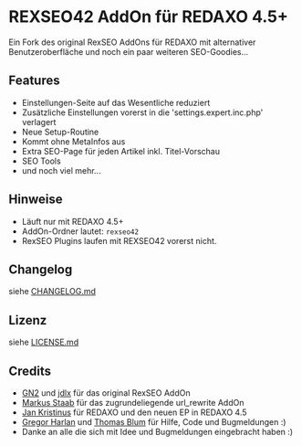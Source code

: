 REXSEO42 AddOn für REDAXO 4.5+
==============================

Ein Fork des original RexSEO AddOns für REDAXO mit alternativer Benutzeroberfläche und noch ein paar weiteren SEO-Goodies...

Features
--------

* Einstellungen-Seite auf das Wesentliche reduziert 
* Zusätzliche Einstellungen vorerst in die 'settings.expert.inc.php' verlagert
* Neue Setup-Routine
* Kommt ohne MetaInfos aus
* Extra SEO-Page für jeden Artikel inkl. Titel-Vorschau
* SEO Tools
* und noch viel mehr...

Hinweise
--------

* Läuft nur mit REDAXO 4.5+
* AddOn-Ordner lautet: `rexseo42`
* RexSEO Plugins laufen mit REXSEO42 vorerst nicht.

Changelog
---------

siehe [CHANGELOG.md](CHANGELOG.md)

Lizenz
------

siehe [LICENSE.md](LICENSE.md)

Credits
-------

* [GN2](https://github.com/gn2netwerk) und [jdlx](https://github.com/jdlx) für das original RexSEO AddOn
* [Markus Staab](https://github.com/staabm) für das zugrundeliegende url_rewrite AddOn
* [Jan Kristinus](http://github.com/dergel) für REDAXO und den neuen EP in REDAXO 4.5
* [Gregor Harlan](https://github.com/gharlan) und [Thomas Blum](https://github.com/tbaddade) für Hilfe, Code und Bugmeldungen :)
* Danke an alle die sich mit Idee und Bugmeldungen eingebracht haben :)

